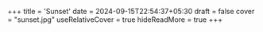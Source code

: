 +++
title = 'Sunset'
date = 2024-09-15T22:54:37+05:30
draft = false
cover = "sunset.jpg"
useRelativeCover = true
hideReadMore = true
+++
